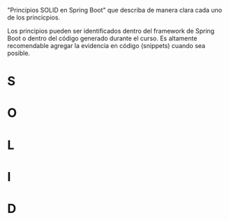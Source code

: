 "Principios SOLID en Spring Boot" que  describa de manera clara cada uno de los princicpios. 

Los principios pueden ser identificados dentro del framework de Spring Boot o dentro del código generado durante el curso.
Es altamente recomendable agregar la evidencia en código (snippets) cuando sea posible.

# S
# O
# L
# I
# D
